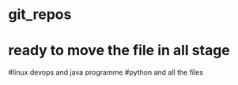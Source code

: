 # git_repos
# ready to move the file in all stage
#linux devops and java programme
#python and all the files
